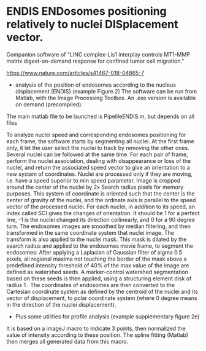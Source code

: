 # ENDIS ENDosomes positioning relatively to nuclei DISplacement vector.
Companion software of "LINC complex-Lis1 interplay controls MT1-MMP matrix digest-on-demand response for confined tumor cell migration."

https://www.nature.com/articles/s41467-018-04865-7 


- analysis of the position of endosomes according to the nucleus displacement (ENDIS) (example Figure 2) 
The software can be run from Matlab, with the Image Processing Toolbox. An .exe version is available on demand (precompiled).

The main matlab file to be launched is PipelileENDIS.m, but depends on all files 

To analyze nuclei speed and corresponding endosomes positioning for each frame, the software starts by segmenting all nuclei. At the first frame only, it let the user select the nuclei to track by removing the other ones. Several nuclei can be followed at the same time. For each pair of frame, perform the nuclei association, dealing with disappearance or loss of the nuclei, and return the associated speed vector to give an orientation to a new system of coordinates. Nuclei are processed only if they are moving, i.e. have a speed superior to min speed parameter. Image is cropped around the center of the nuclei by 2x Search radius pixels for memory purposes. This system of coordinate is oriented such that the center is the center of gravity of the nuclei, and the ordinate axis is parallel to the speed vector of the processed nuclei. For each nuclei, in addition to its speed, an index called SCI gives the changes of orientation. It should be 1 for a perfect line, -1 is the nuclei changed its direction collinearly, and 0 for a 90 degree turn. The endosomes images are smoothed by median filtering, and then transformed in the same coordinate system that nuclei image. The transform is also applied to the nuclei mask. 
This mask is dilated by the search radius and applied to the endosomes movie frame, to segment the endosomes: After applying a Laplacian of Gaussian filter of sigma 0.5 pixels, all regional maxima not touching the border of the mask above a predefined intensity threshold of 40% of the max value of the image are defined as watershed seeds. A marker-control watershed segmentation based on these seeds is then applied, using a structuring element disk of radius 1 . The coordinates of endosomes are then converted to the Cartesian coordinate system as defined by the centroid of the nuclei and its vector of displacement, to polar coordinate system (where 0 degree means in the direction of the nuclei displacement).



- Plus some utilities for profile analysis (example supplementary figure 2e)

It is based on a imageJ macro to indicate 3 points, then normalized the value of intensity according to these position. 
The spline fitting (Matlab) then merges all generated data from this macro.
